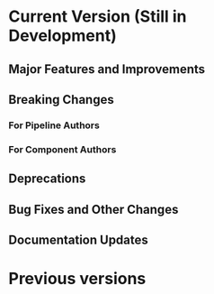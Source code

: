 # Current Version (Still in Development)

## Major Features and Improvements

## Breaking Changes

### For Pipeline Authors

### For Component Authors

## Deprecations

## Bug Fixes and Other Changes


## Documentation Updates
# Previous versions
